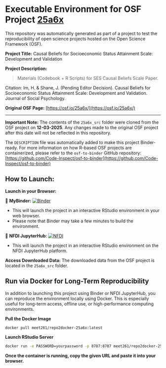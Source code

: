 # Executable Environment for OSF Project [25a6x](https://osf.io/25a6x/)

This repository was automatically generated as part of a project to test the reproducibility of open science projects hosted on the Open Science Framework (OSF).

**Project Title:** Causal Beliefs for Socioeconomic Status Attainment Scale: Development and Validation 

**Project Description:**
> Materials (Codebook + R Scripts) for SES Causal Beliefs Scale Paper.

Citation:
Im, H. &amp; Shane, J. (Pending Editor Decision). Causal Beliefs for Socioeconomic Status Attainment Scale: Development and Validation. Journal of Social Psychology. 


**Original OSF Page:** [https://osf.io/25a6x/](https://osf.io/25a6x/)

---

**Important Note:** The contents of the `25a6x_src` folder were cloned from the OSF project on **12-03-2025**. Any changes made to the original OSF project after this date will not be reflected in this repository.

The `DESCRIPTION` file was automatically added to make this project Binder-ready. For more information on how R-based OSF projects are containerized, please refer to the `osf-to-binder` GitHub repository: [https://github.com/Code-Inspect/osf-to-binder](https://github.com/Code-Inspect/osf-to-binder)

## How to Launch:

**Launch in your Browser:**

🚀 **MyBinder:** [![Binder](https://mybinder.org/badge_logo.svg)](https://mybinder.org/v2/gh/Meet261/osf_25a6x/HEAD?urlpath=rstudio)

   * This will launch the project in an interactive RStudio environment in your web browser.
   * Please note that Binder may take a few minutes to build the environment.

🚀 **NFDI JupyterHub:** [![NFDI](https://nfdi-jupyter.de/images/nfdi_badge.svg)](https://hub.nfdi-jupyter.de/r2d/gh/Meet261/osf_25a6x/HEAD?urlpath=rstudio)

   * This will launch the project in an interactive RStudio environment on the NFDI JupyterHub platform.

**Access Downloaded Data:**
The downloaded data from the OSF project is located in the `25a6x_src` folder.

## Run via Docker for Long-Term Reproducibility

In addition to launching this project using Binder or NFDI JupyterHub, you can reproduce the environment locally using Docker. This is especially useful for long-term access, offline use, or high-performance computing environments.

**Pull the Docker Image**

```bash
docker pull meet261/repo2docker-25a6x:latest
```

**Launch RStudio Server**

```bash
docker run -e PASSWORD=yourpassword -p 8787:8787 meet261/repo2docker-25a6x
```
**Once the container is running, copy the given URL and paste it into your browser.**
